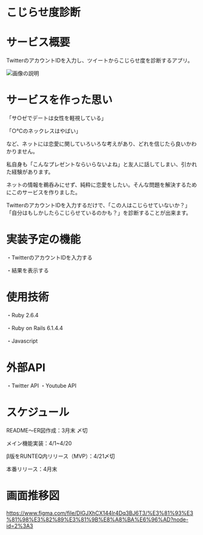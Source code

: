 # こじらせ度診断

# サービス概要
TwitterのアカウントIDを入力し、ツイートからこじらせ度を診断するアプリ。

![画像の説明](images/opg.png "hero")

# サービスを作った思い
「サ○ゼでデートは女性を軽視している」

「○℃のネックレスはやばい」


など、ネットには恋愛に関していろいろな考えがあり、どれを信じたら良いかわかりません。

私自身も「こんなプレゼントならいらないよね」と友人に話してしまい、引かれた経験があります。

ネットの情報を鵜呑みにせず、純粋に恋愛をしたい。そんな問題を解決するためにこのサービスを作りました。

TwitterのアカウントIDを入力するだけで、「この人はこじらせていないか？」「自分はもしかしたらこじらせているのかも？」を診断することが出来ます。


# 実装予定の機能
・TwitterのアカウントIDを入力する

・結果を表示する

# 使用技術
・Ruby 2.6.4

・Ruby on Rails 6.1.4.4

・Javascript

# 外部API
・Twitter API
・Youtube API

# スケジュール
README〜ER図作成：3月末 〆切

メイン機能実装：4/1~4/20

β版をRUNTEQ内リリース（MVP）：4/21〆切

本番リリース：4月末

# 画面推移図
https://www.figma.com/file/DlGJXhCX144Ir4Dq3BJ6T3/%E3%81%93%E3%81%98%E3%82%89%E3%81%9B%E8%A8%BA%E6%96%AD?node-id=2%3A3

